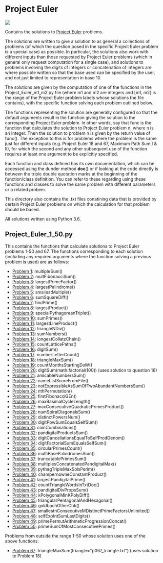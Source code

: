 <h1>Project Euler</h1>

![](https://projecteuler.net/profile/sveng101.png)

Contains the solutions to <a href="https://projecteuler.net/" target="_blank">Project Euler</a> problems.

The solutions are written to give a solution to as general a collections of problems (of which the question posed in the specific Project Euler problem is a special case) as possible. In particular, the solutions also work with different inputs than those requested by Project Euler problems (which in general only request computation for a single case), and solutions to problems involving the digits of integers or concatenation of integers are where possible written so that the base used can be specified by the user, and not just limited to representation in base 10.

The solutions are given by the computation of one of the functions in the Project_Euler_m1_m2.py file (where m1 and m2 are integers and [m1, m2] is the range of the Project Euler problem labels whose solutions the file contains), with the specific function solving each problem outlined below.

The functions representing the solution are generally configured so that the default arguments result in the function giving the solution to the corresponding Project Euler problem. In other words, say that func is the function that calculates the solution to Project Euler problem n, where n is an integer. Then the solution to problem n is given by the return value of func(). The exception to this is for problems where the problem is the same just for different inputs (e.g. Project Euler 18 and 67, Maximum Path Sum I & II), for which the second and any other subsequent use of the function requires at least one argument to be explicitly specified.

Each function and class defined has its own documentation, which can be accessed using the dunder method __doc__() or if looking at the code directly is between the triple double quotation marks at the beginning of the function/class definition. You can refer to these regarding using these functions and classes to solve the same problem with different parameters or a related probem.

This directory also contains the .txt files conatining data that is provided by certain Project Euler problems on which the calculation for that problem should be based.

All solutions written using Python 3.6.

<h2>Project_Euler_1_50.py</h2>
This contains the functions that calculate solutions to Project Euler problems 1-50 and 67. The functions corresponding to each solution (including any required arguments where the function solving a previous problem is used) are as follows:

- <a href="https://projecteuler.net/problem=1" target="_blank">Problem 1</a>: multipleSum()
- <a href="https://projecteuler.net/problem=2" target="_blank">Problem 2</a>: multFibonacciSum()
- <a href="https://projecteuler.net/problem=3" target="_blank">Problem 3</a>: largestPrimeFactor()
- <a href="https://projecteuler.net/problem=4" target="_blank">Problem 4</a>: largestPalindrome()
- <a href="https://projecteuler.net/problem=5" target="_blank">Problem 5</a>: smallestMultiple()
- <a href="https://projecteuler.net/problem=6" target="_blank">Problem 6</a>: sumSquareDiff()
- <a href="https://projecteuler.net/problem=7" target="_blank">Problem 7</a>: findPrime()
- <a href="https://projecteuler.net/problem=8" target="_blank">Problem 8</a>: largestProduct()
- <a href="https://projecteuler.net/problem=9" target="_blank">Problem 9</a>: specialPythagoreanTriplet()
- <a href="https://projecteuler.net/problem=10" target="_blank">Problem 10</a>: sumPrimes()
- <a href="https://projecteuler.net/problem=11" target="_blank">Problem 11</a>: largestLineProduct()
- <a href="https://projecteuler.net/problem=12" target="_blank">Problem 12</a>: triangleNDiv()
- <a href="https://projecteuler.net/problem=13" target="_blank">Problem 13</a>: sumNumbers()
- <a href="https://projecteuler.net/problem=14" target="_blank">Problem 14</a>: longestCollatzChain()
- <a href="https://projecteuler.net/problem=15" target="_blank">Problem 15</a>: countLatticePaths()
- <a href="https://projecteuler.net/problem=16" target="_blank">Problem 16</a>: digitSum()
- <a href="https://projecteuler.net/problem=17" target="_blank">Problem 17</a>: numberLetterCount()
- <a href="https://projecteuler.net/problem=18" target="_blank">Problem 18</a>: triangleMaxSum()
- <a href="https://projecteuler.net/problem=19" target="_blank">Problem 19</a>: countMonthsStartingDoW()
- <a href="https://projecteuler.net/problem=20" target="_blank">Problem 20</a>: digitSum(math.factorial(100)) (uses solution to question 16)
- <a href="https://projecteuler.net/problem=21" target="_blank">Problem 21</a>: amicableNumbersSum()
- <a href="https://projecteuler.net/problem=22" target="_blank">Problem 22</a>: nameListScoreFromFile()
- <a href="https://projecteuler.net/problem=23" target="_blank">Problem 23</a>: notExpressibleAsSumOfTwoAbundantNumbersSum()
- <a href="https://projecteuler.net/problem=24" target="_blank">Problem 24</a>: nthPermutation()
- <a href="https://projecteuler.net/problem=25" target="_blank">Problem 25</a>: firstFibonacciGEn()
- <a href="https://projecteuler.net/problem=26" target="_blank">Problem 26</a>: maxBasimalCycleLength()
- <a href="https://projecteuler.net/problem=27" target="_blank">Problem 27</a>: maxConsecutiveQuadraticPrimesProduct()
- <a href="https://projecteuler.net/problem=28" target="_blank">Problem 28</a>: numSpiralDiagonalsSum()
- <a href="https://projecteuler.net/problem=29" target="_blank">Problem 29</a>: distinctPowersNum()
- <a href="https://projecteuler.net/problem=30" target="_blank">Problem 30</a>: digitPowSumEqualsSelfSum()
- <a href="https://projecteuler.net/problem=31" target="_blank">Problem 31</a>: coinCombinations()
- <a href="https://projecteuler.net/problem=32" target="_blank">Problem 32</a>: pandigitalProductsSum()
- <a href="https://projecteuler.net/problem=33" target="_blank">Problem 33</a>: digitCancellationsEqualToSelfProdDenom()
- <a href="https://projecteuler.net/problem=34" target="_blank">Problem 34</a>: digitFactorialSumEqualsSelfSum()
- <a href="https://projecteuler.net/problem=35" target="_blank">Problem 35</a>: circularPrimesCount()
- <a href="https://projecteuler.net/problem=36" target="_blank">Problem 36</a>: multiBasePalindromesSum()
- <a href="https://projecteuler.net/problem=37" target="_blank">Problem 37</a>: truncatablePrimesSum()
- <a href="https://projecteuler.net/problem=38" target="_blank">Problem 38</a>: multiplesConcatenatedPandigitalMax()
- <a href="https://projecteuler.net/problem=39" target="_blank">Problem 39</a>: pythagTripleMaxSolsPerim()
- <a href="https://projecteuler.net/problem=40" target="_blank">Problem 40</a>: champernowneConstantProduct()
- <a href="https://projecteuler.net/problem=41" target="_blank">Problem 41</a>: largestPandigitalPrime()
- <a href="https://projecteuler.net/problem=42" target="_blank">Problem 42</a>: countTriangleWordsInTxtDoc()
- <a href="https://projecteuler.net/problem=43" target="_blank">Problem 43</a>: pandigitalDivPropsSum()
- <a href="https://projecteuler.net/problem=44" target="_blank">Problem 44</a>: kPolygonalMinKPolyDiff()
- <a href="https://projecteuler.net/problem=45" target="_blank">Problem 45</a>: triangularPentagonalAndHexagonal()
- <a href="https://projecteuler.net/problem=46" target="_blank">Problem 46</a>: goldbachOtherChk()
- <a href="https://projecteuler.net/problem=47" target="_blank">Problem 47</a>: smallestnConsecutiveMDistinctPrimeFactorsUnlimited()
- <a href="https://projecteuler.net/problem=48" target="_blank">Problem 48</a>: selfExpIntSumLastDigits()
- <a href="https://projecteuler.net/problem=49" target="_blank">Problem 49</a>: primePermutArithmeticProgressionConcat()
- <a href="https://projecteuler.net/problem=50" target="_blank">Problem 50</a>: primeSumOfMostConsecutivePrimes()

Problems from outside the range 1-50 whose solution uses one of the above functions:
- <a href="https://projecteuler.net/problem=67" target="_blank">Problem 67</a>: triangleMaxSum(triangle="p067_triangle.txt") (uses solution to Problem 18)

